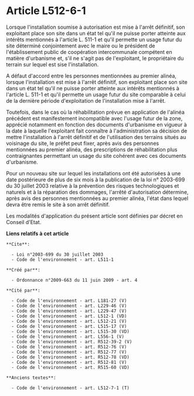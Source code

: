 # Article L512-6-1

Lorsque l'installation soumise à autorisation est mise à l'arrêt définitif, son exploitant place son site dans un état tel
qu'il ne puisse porter atteinte aux intérêts mentionnés à l'article L. 511-1 et qu'il permette un usage futur du site
déterminé conjointement avec le maire ou le président de l'établissement public de coopération intercommunale compétent en
matière d'urbanisme et, s'il ne s'agit pas de l'exploitant, le propriétaire du terrain sur lequel est sise l'installation.

A défaut d'accord entre les personnes mentionnées au premier alinéa, lorsque l'installation est mise à l'arrêt définitif, son
exploitant place son site dans un état tel qu'il ne puisse porter atteinte aux intérêts mentionnés à l'article L. 511-1 et
qu'il permette un usage futur du site comparable à celui de la dernière période d'exploitation de l'installation mise à
l'arrêt. 

Toutefois, dans le cas où la réhabilitation prévue en application de l'alinéa précédent est manifestement incompatible avec
l'usage futur de la zone, apprécié notamment en fonction des documents d'urbanisme en vigueur à la date à laquelle
l'exploitant fait connaître à l'administration sa décision de mettre l'installation à l'arrêt définitif et de l'utilisation
des terrains situés au voisinage du site, le préfet peut fixer, après avis des personnes mentionnées au premier alinéa, des
prescriptions de réhabilitation plus contraignantes permettant un usage du site cohérent avec ces documents d'urbanisme. 

Pour un nouveau site sur lequel les installations ont été autorisées à une date postérieure de plus de six mois à la
publication de la loi n° 2003-699 du 30 juillet 2003 relative à la prévention des risques technologiques et naturels et à la
réparation des dommages, l'arrêté d'autorisation détermine, après avis des personnes mentionnées au premier alinéa, l'état
dans lequel devra être remis le site à son arrêt définitif. 

Les modalités d'application du présent article sont définies par décret en Conseil d'Etat.

**Liens relatifs à cet article**

	**Cite**:

	  - Loi n°2003-699 du 30 juillet 2003
	  - Code de l'environnement - art. L511-1

	**Créé par**:

	  - Ordonnance n°2009-663 du 11 juin 2009 - art. 4

	**Cité par**:

	  - Code de l'environnement - art. L181-27 (V)
	  - Code de l'environnement - art. L229-46 (V)
	  - Code de l'environnement - art. L229-47 (V)
	  - Code de l'environnement - art. L512-1 (VD)
	  - Code de l'environnement - art. L512-21 (V)
	  - Code de l'environnement - art. L515-17 (V)
	  - Code de l'environnement - art. L515-30 (VD)
	  - Code de l'environnement - art. L556-1 (V)
	  - Code de l'environnement - art. R512-39-2 (V)
	  - Code de l'environnement - art. R512-76 (V)
	  - Code de l'environnement - art. R512-77 (V)
	  - Code de l'environnement - art. R512-78 (VD)
	  - Code de l'environnement - art. R512-81 (V)
	  - Code de l'environnement - art. R515-60 (VD)

	**Anciens textes**:

	  - Code de l'environnement - art. L512-7-1 (T)
